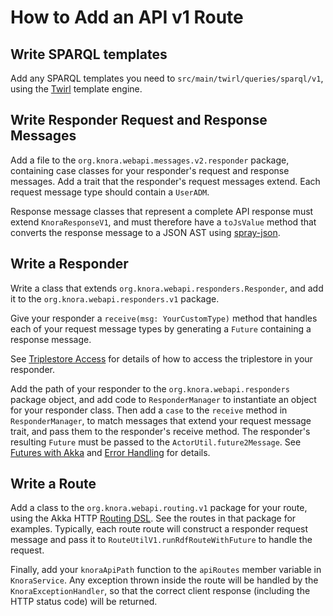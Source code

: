 <!---
Copyright © 2015-2021 the contributors (see Contributors.md).

This file is part of DSP — DaSCH Service Platform.

DSP is free software: you can redistribute it and/or modify
it under the terms of the GNU Affero General Public License as published
by the Free Software Foundation, either version 3 of the License, or
(at your option) any later version.

DSP is distributed in the hope that it will be useful,
but WITHOUT ANY WARRANTY; without even the implied warranty of
MERCHANTABILITY or FITNESS FOR A PARTICULAR PURPOSE.  See the
GNU Affero General Public License for more details.

You should have received a copy of the GNU Affero General Public
License along with DSP. If not, see <http://www.gnu.org/licenses/>.
-->

# How to Add an API v1 Route

## Write SPARQL templates

Add any SPARQL templates you need to `src/main/twirl/queries/sparql/v1`, using
the [Twirl](https://github.com/playframework/twirl) template engine.

## Write Responder Request and Response Messages

Add a file to the `org.knora.webapi.messages.v2.responder`
package, containing case classes for your responder's request and response messages. Add a trait that the responder's
request messages extend. Each request message type should contain a `UserADM`.

Response message classes that represent a complete API response must extend `KnoraResponseV1`, and must therefore have
a `toJsValue` method that converts the response message to a JSON AST using
[spray-json](https://github.com/spray/spray-json).

## Write a Responder

Write a class that extends `org.knora.webapi.responders.Responder`, and add it to the `org.knora.webapi.responders.v1`
package.

Give your responder a `receive(msg: YourCustomType)` method that handles each of your request message types by
generating a `Future` containing a response message.

See [Triplestore Access](../principles/design-overview.md#triplestore-access) for details of how to access the
triplestore in your responder.

Add the path of your responder to the `org.knora.webapi.responders` package object, and add code to `ResponderManager`
to instantiate an object for your responder class. Then add a `case` to the `receive` method in `ResponderManager`, to
match messages that extend your request message trait, and pass them to the responder's receive method. The responder's
resulting `Future` must be passed to the `ActorUtil.future2Message`.
See [Futures with Akka](../principles/futures-with-akka.md) and
[Error Handling](../principles/design-overview.md#error-handling) for details.

## Write a Route

Add a class to the `org.knora.webapi.routing.v1` package for your route, using the Akka
HTTP [Routing DSL](https://doc.akka.io/docs/akka-http/current/routing-dsl/index.html). See the routes in that package
for examples. Typically, each route route will construct a responder request message and pass it to
`RouteUtilV1.runRdfRouteWithFuture` to handle the request.

Finally, add your `knoraApiPath` function to the `apiRoutes` member variable in `KnoraService`. Any exception thrown
inside the route will be handled by the `KnoraExceptionHandler`, so that the correct client response (including the HTTP
status code) will be returned.
